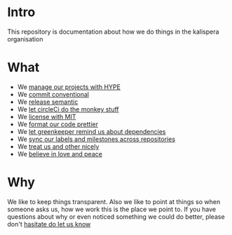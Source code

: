 # Intro

This repository is documentation about how we do things in the kalispera organisation

# What

* We [manage our projects with HYPE](https://github.com/kalispera/HYPE)
* We [commit conventional](https://conventionalcommits.org/)
* We [release semantic](https://github.com/semantic-release/semantic-release)
* We [let circleCi do the monkey stuff](https://circleci.com/)
* We [license with MIT](https://opensource.org/licenses/MIT)
* We [format our code prettier](https://prettier.io/)
* We [let greenkeeper remind us about dependencies](https://greenkeeper.io/)
* We [sync our labels and milestones across repositories](https://github.com/Xiphe/github-sync-labels-milestones)
* We [treat us and other nicely](https://www.contributor-covenant.org/)
* We [believe in love and peace](https://github.com/love-and-peace/love-and-peace/blob/master/versions/karma/v1.0-karma1/en.md)

# Why

We like to keep things transparent. Also we like to point at things so when someone asks us, how we work this is the place we point to. If you have questions about why or even noticed something we
could do better, please don't [hasitate do let us know](https://github.com/kalispera/how-we-work/issues/new)
